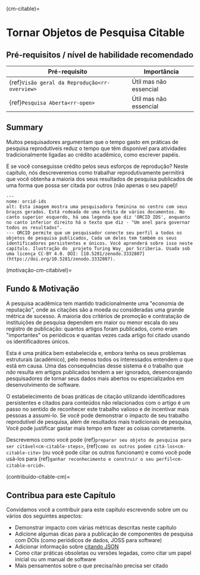 (cm-citable)=
# Tornar Objetos de Pesquisa Citable

## Pré-requisitos / nível de habilidade recomendado

| Pré-requisito                                       | Importância            |
| --------------------------------------------------- | ---------------------- |
| {ref}`Visão geral da Reprodução<rr-overview>` | Útil mas não essencial |
| {ref}`Pesquisa Aberta<rr-open>`               | Útil mas não essencial |

## Summary

Muitos pesquisadores argumentam que o tempo gasto em práticas de pesquisa reprodutíveis reduz o tempo que têm disponível para atividades tradicionalmente ligadas ao crédito acadêmico, como escrever papéis.

E se você conseguisse crédito pelos seus esforços de reprodução? Neste capítulo, nós descreveremos como trabalhar reprodutivamente permitirá que você obtenha a maioria dos seus resultados de pesquisa publicados de uma forma que possa ser citada por outros (não apenas o seu papel)!

```{figure} ../figures/orcid-ids.*
---
nome: orcid-ids
alt: Esta imagem mostra uma pesquisadora feminina no centro com seus braços gerados. Está rodeada de uma órbita de vários documentos. No canto superior esquerdo, há uma legenda que diz 'ORCID IDS', enquanto no canto inferior direito há o texto que diz - "Um anel para governar todos os resultados".
--- ORCID permite que um pesquisador conecte seu perfil a todos os objetos de pesquisa publicados, Cada um deles tem também os seus identificadores persistentes e únicos. Você aprenderá sobre isso neste capítulo. Ilustração do _projeto Turing Way_ por Scriberia. Usada sob uma licença CC-BY 4.0. DOI: [10.5281/zenodo.3332807](https://doi.org/10.5281/zenodo.3332807).
```

(motivação-cm-citabível)=
## Fundo & Motivação

A pesquisa acadêmica tem mantido tradicionalmente uma "economia de reputação", onde as citações são a moeda ou consideradas uma grande métrica de sucesso. A maioria dos critérios de promoção e contratação de instituições de pesquisa dependem em maior ou menor escala do seu registro de publicação: quantos artigos foram publicados, como eram "importantes" os periódicos e quantas vezes cada artigo foi citado usando os identificadores únicos.

Esta é uma prática bem estabelecida e, embora tenha os seus problemas estruturais (académico), pelo menos todos os interessados entendem o que está em causa. Uma das consequências desse sistema é o trabalho que *não* resulta em artigos publicados tendem a ser ignorados, desencorajando pesquisadores de tornar seus dados mais abertos ou especializados em desenvolvimento de software.

O estabelecimento de boas práticas de citação utilizando identificadores persistentes e citados para conteúdos não relacionados com o artigo é um passo no sentido de reconhecer este trabalho valioso e de incentivar mais pessoas a assumi-lo. Se você pode demonstrar o impacto de seu trabalho reprodutível de pesquisa, além de resultados mais tradicionais de pesquisa, Você pode justificar gastar mais tempo em fazer as coisas corretamente.

Descrevemos como você pode {ref}`preparar seu objeto de pesquisa para ser citável<cm-citable-steps>`, {ref}`como os outros podem citá-los<cm-citable-cite>` (ou você pode citar os outros funcionam) e como você pode usá-los para {ref}`ganhar reconhecimento e construir o seu perfil<cm-citable-orcid>`.

(contribuido-cítable-cm)=
## Contribua para este Capítulo

Convidamos você a contribuir para este capítulo escrevendo sobre um ou vários dos seguintes aspectos:
- Demonstrar impacto com várias métricas descritas neste capítulo
- Adicione algumas dicas para a publicação de componentes de pesquisa com DOIs (como periódicos de dados, JOSS para software)
- Adicionar informação sobre [citando JSON](http://citebay.com/how-to-cite/json/)
- Como citar práticas obsoletas ou versões legadas, como citar um papel inicial ou um manual de software
- Mais pensamentos sobre o que precisa/não precisa ser citado

